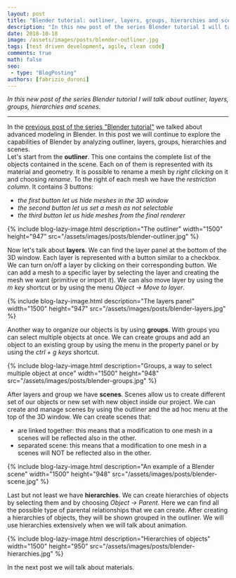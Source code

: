 ```yaml
---
layout: post
title: "Blender tutorial: outliner, layers, groups, hierarchies and scenes"
description: "In this new post of the series Blender tutorial I will talk about outliner, layers, groups, hierarchies and scenes."
date: 2018-10-18
image: /assets/images/posts/blender-outliner.jpg
tags: [test driven development, agile, clean code]
comments: true
math: false
seo:
 - type: "BlogPosting"
authors: [fabrizio_duroni] 
---
```


*In this new post of the series Blender tutorial I will talk about outliner, layers, groups, hierarchies and scenes.*

---
In the [previous post of the series "Blender tutorial"](/2018/08/21/blender-tutorial-5-advanced-modeling.html) we talked about advanced modeling in Blender. In this post we will continue to explore the capabilities of Blender by analyzing outliner, layers, groups, hierarchies and scenes.  
Let's start from the **outliner**. This one contains the complete list of the objects contained in the scene. Each on of them is represented with its material and geometry. It is possible to rename a mesh by *right clicking* on it and choosing *rename*. To the right of each mesh we have the *restriction column*. It contains 3 buttons:

* *the first button let us hide meshes in the 3D window*
* *the second button let us set a mesh as not selectable*
* *the third button let us hide meshes from the final renderer*

{% include blog-lazy-image.html description="The outliner" width="1500" height="947" src="/assets/images/posts/blender-outliner.jpg" %}

Now let's talk about **layers**. We can find the layer panel at the bottom of the 3D window. Each layer is represented with a button similar to a checkbox. We can turn on/off a layer by clicking on their corresponding button. We can add a mesh to a specific layer by selecting the layer and creating the mesh we want (primitive or import it). We can also move layer by using the *m key* shortcut or by using the menu *Object -> Move to layer*.

{% include blog-lazy-image.html description="The layers panel" width="1500" height="947" src="/assets/images/posts/blender-layers.jpg" %}

Another way to organize our objects is by using **groups**. With groups you can select multiple objects at once. We can create groups and add an object to an existing group by using the menu in the property panel or by using the *ctrl + g keys* shortcut.

{% include blog-lazy-image.html description="Groups, a way to select multiple object at once" width="1500" height="948" src="/assets/images/posts/blender-groups.jpg" %}

After layers and group we have **scenes**. Scenes allow us to create different set of our objects or new set with new object inside our project. We can create and manage scenes by using the outliner and the ad hoc menu at the top of the 3D window. We can create scenes that:

* are linked together: this means that a modification to one mesh in a scenes will be reflected also in the other.
* separated scene: this means that a modification to one mesh in a scenes will NOT be reflected also in the other.

{% include blog-lazy-image.html description="An example of a Blender scene" width="1500" height="948" src="/assets/images/posts/blender-scene.jpg" %}

Last but not least we have **hierarchies**. We can create hierarchies of objects by selecting them and by choosing *Object
 ->  Parent*. Here we can find all the possible type of parental relationships that we can create. After creating a hierarchies of objects, they will be shown grouped in the outliner. We will use  hierarchies extensively when we  will talk about animation.

{% include blog-lazy-image.html description="Hierarchies of objects" width="1500" height="950" src="/assets/images/posts/blender-hierarchies.jpg" %}

In the next post we will talk about materials.
